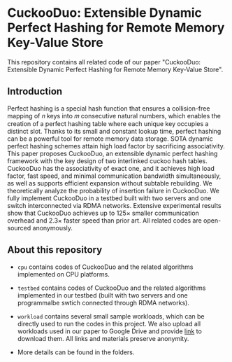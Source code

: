 # CuckooDuo: Extensible Dynamic Perfect Hashing for Remote Memory Key-Value Store

This repository contains all related code of our paper "CuckooDuo: Extensible Dynamic Perfect Hashing for Remote Memory Key-Value Store". 

## Introduction

Perfect hashing is a special hash function that ensures a collision-free mapping of 𝑛 keys into 𝑚 consecutive natural numbers, which enables the creation of a perfect hashing table where each unique key occupies a distinct slot. Thanks to its small and constant lookup time, perfect hashing can be a powerful tool for remote memory data storage. SOTA dynamic perfect hashing schemes attain high load factor by sacrificing associativity. This paper proposes CuckooDuo, an extensible dynamic perfect hashing framework with the key design of two interlinked cuckoo hash tables. CuckooDuo has the associativity of exact one, and it achieves high load factor, fast speed, and minimal communication bandwidth simultaneously, as well as supports efficient expansion without subtable rebuilding. We theoretically analyze the probability of insertion failure in CuckooDuo. We fully implement CuckooDuo in a testbed built with two servers and one switch interconnected via RDMA networks. Extensive experimental results show that CuckooDuo achieves up to 125× smaller communication overhead and 2.3× faster speed than prior art. All related codes are open-sourced anonymously.

## About this repository

* `cpu` contains codes of CuckooDuo and the related algorithms implemented on CPU platforms. 

* `testbed` contains codes of CuckooDuo and the related algorithms implemented in our testbed (built with two servers and one programmalbe swtich connected through RDMA networks).

* `workload` contains several small sample workloads, which can be directly used to run the codes in this project. We also upload all workloads used in our paper to Google Drive and provide [link](https://drive.google.com/file/d/1Y2WI6RYiPiWq6lNlhOusQbZMW1n89sBC/view?usp=share_link) to download them. All links and materials preserve anonymity.

* More details can be found in the folders.
